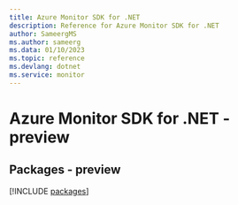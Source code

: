 ```yaml
---
title: Azure Monitor SDK for .NET
description: Reference for Azure Monitor SDK for .NET
author: SameergMS
ms.author: sameerg
ms.data: 01/10/2023
ms.topic: reference
ms.devlang: dotnet
ms.service: monitor
---
```

# Azure Monitor SDK for .NET - preview
## Packages - preview
[!INCLUDE [packages](monitor-index.md)]